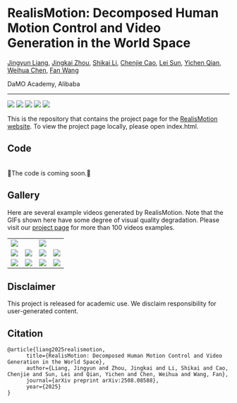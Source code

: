 # RealisMotion: Decomposed Human Motion Control and Video Generation in the World Space

[Jingyun Liang](https://jingyunliang.github.io/), [Jingkai Zhou](https://scholar.google.com/citations?user=80d4v4kAAAAJ), [Shikai Li](https://scholar.google.com/citations?user=WXGg2rgAAAAJ), [Chenjie Cao](https://scholar.google.com/citations?user=1INK-I0AAAAJ), [Lei Sun](https://ahupujr.github.io/), [Yichen Qian](https://scholar.google.com/citations?user=JjTDAOsAAAAJ), [Weihua Chen](https://scholar.google.com/citations?user=KWVlYaMAAAAJ), [Fan Wang](https://scholar.google.com/citations?user=WCRGTHsAAAAJ)

DaMO Academy, Alibaba

---

<a href='https://arxiv.org/abs/2508.08588'>
<img src='https://img.shields.io/badge/arXiv-red'></a> 
<a href='https://github.com/JingyunLiang/RealisMotion'>
<img src='https://img.shields.io/github/stars/JingyunLiang/RealisMotion?style=social'></a> 
<a href='https://jingyunliang.github.io/RealisMotion'>
<img src='https://img.shields.io/badge/Project-Page-green'></a> 
<a href='https://huggingface.co/jingyunliang/RealisMotion'>
<img src='https://img.shields.io/badge/Huggingface-orange'></a> 
<a href='https://huggingface.co/datasets/jingyunliang/Trajectory100'>
<img src='https://img.shields.io/badge/Test-Dataset-blue'></a> 

This is the repository that contains the project page for the [RealisMotion website](https://jingyunliang.github.io/RealisMotion). To view the project page locally, please open index.html.

## Code
<br>
🤗The code is coming soon.🤗
<br>


## Gallery
Here are several example videos generated by RealisMotion. 
Note that the GIFs shown here have some degree of visual quality degradation.
Please visit our [project page](https://jingyunliang.github.io/RealisMotion) for more than 100 videos examples.

<table class="center">
    <tr>
    <td colspan="2"><img src="https://github.com/JingyunLiang/RealisMotion/releases/download/v0.0/example1.gif"></td>
    <td colspan="2"><img src="https://github.com/JingyunLiang/RealisMotion/releases/download/v0.0/example2.gif"></td>
    </tr>
    <tr>
    <td><img src="https://github.com/JingyunLiang/RealisMotion/releases/download/v0.0/example3.gif"></td>
    <td><img src="https://github.com/JingyunLiang/RealisMotion/releases/download/v0.0/example4.gif"></td>
    <td><img src="https://github.com/JingyunLiang/RealisMotion/releases/download/v0.0/example5.gif"></td>
    <td><img src="https://github.com/JingyunLiang/RealisMotion/releases/download/v0.0/example6.gif"></td>
    </tr>
    <tr>
    <td><img src="https://github.com/JingyunLiang/RealisMotion/releases/download/v0.0/example7.gif"></td>
    <td><img src="https://github.com/JingyunLiang/RealisMotion/releases/download/v0.0/example8.gif"></td>
    <td><img src="https://github.com/JingyunLiang/RealisMotion/releases/download/v0.0/example9.gif"></td>
    <td><img src="https://github.com/JingyunLiang/RealisMotion/releases/download/v0.0/example10.gif"></td>
    </tr>
</table>


## Disclaimer
This project is released for academic use.
We disclaim responsibility for user-generated content.

## Citation

```
@article{liang2025realismotion,
      title={RealisMotion: Decomposed Human Motion Control and Video Generation in the World Space},
      author={Liang, Jingyun and Zhou, Jingkai and Li, Shikai and Cao, Chenjie and Sun, Lei and Qian, Yichen and Chen, Weihua and Wang, Fan},
      journal={arXiv preprint arXiv:2508.08588},
      year={2025}
}
```

